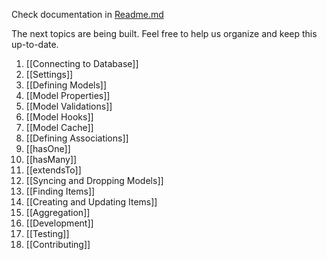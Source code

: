 Check documentation in [Readme.md](https://github.com/dresende/node-orm2#readme)

The next topics are being built. Feel free to help us organize and keep this up-to-date.

1. [[Connecting to Database]]
1. [[Settings]]
1. [[Defining Models]]
  1. [[Model Properties]]
  1. [[Model Validations]]
  1. [[Model Hooks]]
  1. [[Model Cache]]
1. [[Defining Associations]]
  1. [[hasOne]]
  1. [[hasMany]]
  1. [[extendsTo]]
1. [[Syncing and Dropping Models]]
1. [[Finding Items]]
1. [[Creating and Updating Items]]
1. [[Aggregation]]
1. [[Development]]
  1. [[Testing]]
  1. [[Contributing]]